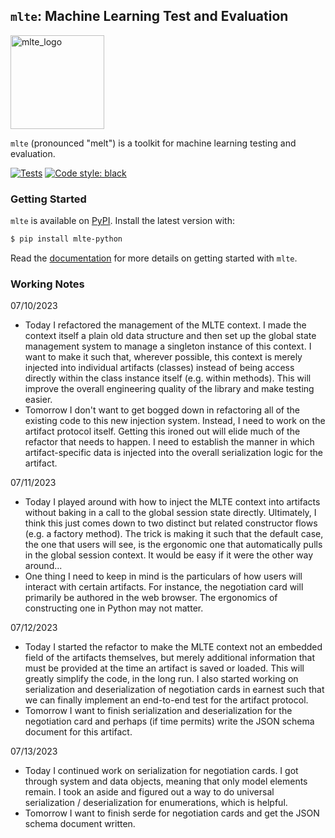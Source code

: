 ## `mlte`: Machine Learning Test and Evaluation

<img src="https://raw.githubusercontent.com/mlte-team/mlte/master/assets/MLTE_Logo_Color.svg" alt="mlte_logo" width="150"/>

`mlte` (pronounced "melt") is a toolkit for machine learning testing and evaluation.

[![Tests](https://github.com/turingcompl33t/mlte/actions/workflows/ci.yaml/badge.svg)](https://github.com/turingcompl33t/mlte/actions/workflows/ci.yaml)
[![Code style: black](https://img.shields.io/badge/code%20style-black-000000.svg)](https://github.com/psf/black)

### Getting Started

`mlte` is available on [PyPI](https://pypi.org/project/mlte-python/). Install the latest version with:

```bash
$ pip install mlte-python
```

Read the [documentation](https://mlte.readthedocs.io/en/latest/) for more details on getting started with `mlte`.

### Working Notes

07/10/2023

- Today I refactored the management of the MLTE context. I made the context itself a plain old data structure and then set up the global state management system to manage a singleton instance of this context. I want to make it such that, wherever possible, this context is merely injected into individual artifacts (classes) instead of being access directly within the class instance itself (e.g. within methods). This will improve the overall engineering quality of the library and make testing easier.
- Tomorrow I don't want to get bogged down in refactoring all of the existing code to this new injection system. Instead, I need to work on the artifact protocol itself. Getting this ironed out will elide much of the refactor that needs to happen. I need to establish the manner in which artifact-specific data is injected into the overall serialization logic for the artifact.

07/11/2023

- Today I played around with how to inject the MLTE context into artifacts without baking in a call to the global session state directly. Ultimately, I think this just comes down to two distinct but related constructor flows (e.g. a factory method). The trick is making it such that the default case, the one that users will see, is the ergonomic one that automatically pulls in the global session context. It would be easy if it were the other way around...
- One thing I need to keep in mind is the particulars of how users will interact with certain artifacts. For instance, the negotiation card will primarily be authored in the web browser. The ergonomics of constructing one in Python may not matter.

07/12/2023

- Today I started the refactor to make the MLTE context not an embedded field of the artifacts themselves, but merely additional information that must be provided at the time an artifact is saved or loaded. This will greatly simplify the code, in the long run. I also started working on serialization and deserialization of negotiation cards in earnest such that we can finally implement an end-to-end test for the artifact protocol.
- Tomorrow I want to finish serialization and deserialization for the negotiation card and perhaps (if time permits) write the JSON schema document for this artifact.

07/13/2023

- Today I continued work on serialization for negotiation cards. I got through system and data objects, meaning that only model elements remain. I took an aside and figured out a way to do universal serialization / deserialization for enumerations, which is helpful.
- Tomorrow I want to finish serde for negotiation cards and get the JSON schema document written.